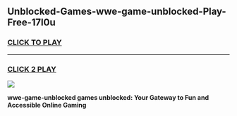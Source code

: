
## Unblocked-Games-wwe-game-unblocked-Play-Free-17l0u
<h3>
<a href="https://premium76.site?title=wwe-game-unblocked&ref=21A">CLICK TO PLAY</a></h3>
<hr>

<h3>
<a href="https://premium76.site?title=wwe-game-unblocked&ref=21A">CLICK 2 PLAY</a>
  
</h3>

<a href="https://premium76.site?title=wwe-game-unblocked&ref=21A"><img src="https://clearcache.store/games.png"></a>


**wwe-game-unblocked games unblocked: Your Gateway to Fun and Accessible Online Gaming**
